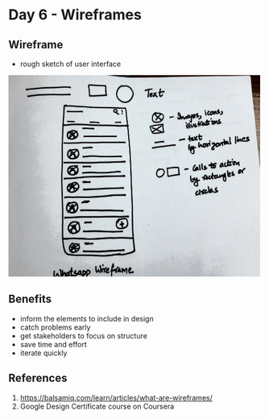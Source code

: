 # Day 6 - Wireframes

## **Wireframe**

- rough sketch of user interface

<img src="images/Day6Wireframe.jpeg" alt="Wireframe" width="500" height="400"/> <br/>

## **Benefits**

- inform the elements to include in design
- catch problems early
- get stakeholders to focus on structure
- save time and effort
- iterate quickly

## References

1. <https://balsamiq.com/learn/articles/what-are-wireframes/>
2. Google Design Certificate course on Coursera
